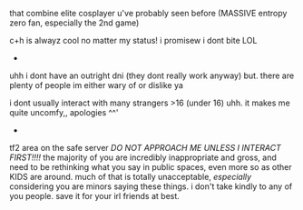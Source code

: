 that combine elite cosplayer u've probably seen before (MASSIVE entropy zero fan, especially the 2nd game)

 c+h is alwayz cool no matter my status! i promisew i dont bite LOL

-

uhh i dont have an outright dni (they dont really work anyway) but. there are plenty of people im either wary of or dislike ya

i dont usually interact with many strangers >16 (under 16) uhh. it makes me quite uncomfy,, apologies ^^'

-


tf2 area on the safe server _DO NOT APPROACH ME UNLESS I INTERACT FIRST!!!!_ the majority of you are incredibly inappropriate and gross, and need to be rethinking what you say in public spaces, even more so as other KIDS are around. much of that is totally unacceptable, _especially_ considering you are minors saying these things. i don't take kindly to any of you people. save it for your irl friends at best.
